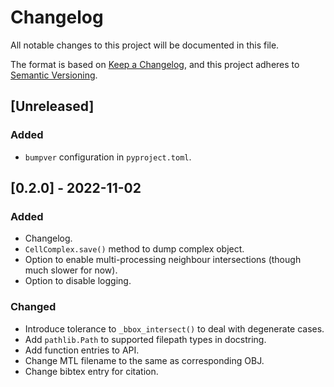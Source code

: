 # Changelog
All notable changes to this project will be documented in this file.

The format is based on [Keep a Changelog](https://keepachangelog.com/en/1.0.0/),
and this project adheres to [Semantic Versioning](https://semver.org/spec/v2.0.0.html).

## [Unreleased]
### Added
- `bumpver` configuration in `pyproject.toml`.

## [0.2.0] - 2022-11-02
### Added
- Changelog.
- `CellComplex.save()` method to dump complex object.
- Option to enable multi-processing neighbour intersections (though much slower for now).
- Option to disable logging.

### Changed
- Introduce tolerance to `_bbox_intersect()` to deal with degenerate cases.
- Add `pathlib.Path` to supported filepath types in docstring.
- Add function entries to API.
- Change MTL filename to the same as corresponding OBJ.
- Change bibtex entry for citation.